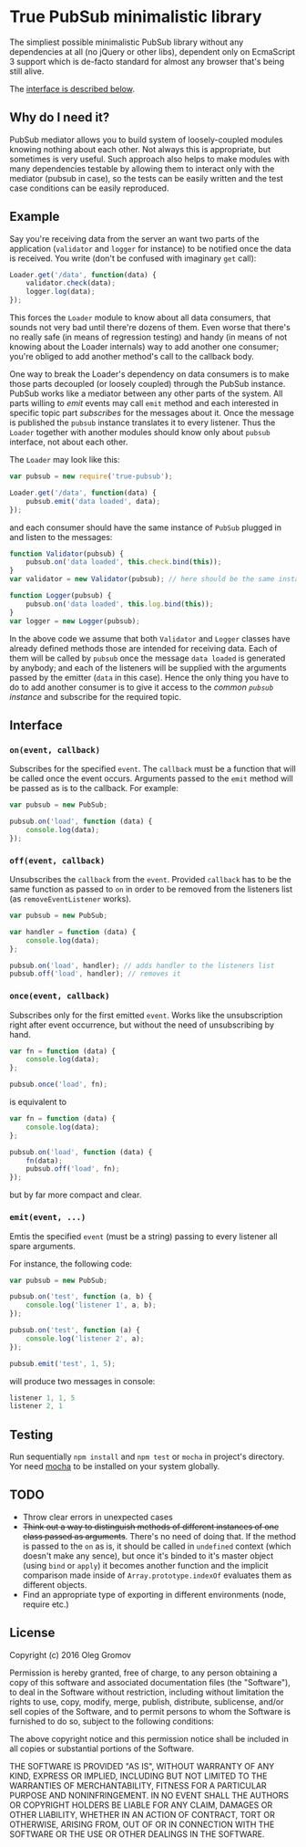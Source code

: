 # True PubSub minimalistic library
The simpliest possible minimalistic PubSub library without any dependencies at all (no jQuery or other libs), dependent only on EcmaScript 3 support which is de-facto standard for almost any browser that's being still alive.

The [interface is described below](#interface).

## Why do I need it?
PubSub mediator allows you to build system of loosely-coupled modules knowing nothing about each other. Not always this is appropriate, but sometimes is very useful. Such approach also helps to make modules with many dependencies testable by allowing them to interact only with the mediator (pubsub in case), so the tests can be easily written and the test case conditions can be easily reproduced.

## Example

Say you're receiving data from the server an want two parts of the application (`validator` and `logger` for instance) to be notified once the data is received. You write (don't be confused with imaginary `get` call):

```javascript
Loader.get('/data', function(data) {
	validator.check(data);
	logger.log(data);
});
```

This forces the `Loader` module to know about all data consumers, that sounds not very bad until there're dozens of them. Even worse that there's no really safe (in means of regression testing) and handy (in means of not knowing about the Loader internals) way to add another one consumer; you're obliged to add another method's call to the callback body.

One way to break the Loader's dependency on data consumers is to make those parts decoupled (or loosely coupled) through the PubSub instance. PubSub works like a mediator between any other parts of the system. All parts willing to _emit_ events may call `emit` method and each interested in specific topic part _subscribes_ for the messages about it. Once the message is published the `pubsub` instance translates it to every listener. Thus the `Loader` together with another modules should know only about `pubsub` interface, not about each other.

The `Loader` may look like this:

```javascript
var pubsub = new require('true-pubsub');

Loader.get('/data', function(data) {
	pubsub.emit('data loaded', data);
});
```

and each consumer should have the same instance of `PubSub` plugged in and listen to the messages:

```javascript
function Validator(pubsub) {
	pubsub.on('data loaded', this.check.bind(this));
}
var validator = new Validator(pubsub); // here should be the same instance!

function Logger(pubsub) {
	pubsub.on('data loaded', this.log.bind(this));
}
var logger = new Logger(pubsub);
```

In the above code we assume that both `Validator` and `Logger` classes have already defined methods those are intended for receiving data. Each of them will be called by `pubsub` once the message `data loaded` is generated by anybody; and each of the listeners will be supplied with the arguments passed by the emitter (`data` in this case). Hence the only thing you have to do to add another consumer is to give it access to the _common `pubsub` instance_ and subscribe for the required topic.


## Interface

### `on(event, callback)`
Subscribes for the specified `event`. The `callback` must be a function that will be called once the event occurs.
Arguments passed to the `emit` method will be passed as is to the callback.
For example:

```javascript
var pubsub = new PubSub;

pubsub.on('load', function (data) {
	console.log(data);
});
```

### `off(event, callback)`
Unsubscribes the `callback` from the `event`. Provided `callback` has to be the same function as passed to `on` in order to be removed from the listeners list (as `removeEventListener` works).

```javascript
var pubsub = new PubSub;

var handler = function (data) {
	console.log(data);
};

pubsub.on('load', handler); // adds handler to the listeners list
pubsub.off('load', handler); // removes it
```

### `once(event, callback)`
Subscribes only for the first emitted `event`. Works like the unsubscription right after event occurrence, but without the need of unsubscribing by hand.

```javascript
var fn = function (data) {
	console.log(data);
};

pubsub.once('load', fn);
```

is equivalent to

```javascript
var fn = function (data) {
	console.log(data);
};

pubsub.on('load', function (data) {
	fn(data);
	pubsub.off('load', fn);
});
```

but by far more compact and clear.

### `emit(event, ...)`
Emtis the specified `event` (must be a string) passing to every listener all spare arguments.

For instance, the following code:

```javascript
var pubsub = new PubSub;

pubsub.on('test', function (a, b) {
	console.log('listener 1', a, b);
});

pubsub.on('test', function (a) {
	console.log('listener 2', a);
});

pubsub.emit('test', 1, 5);
```

will produce two messages in console:

```javascript
listener 1, 1, 5
listener 2, 1
```

## Testing
Run sequentially `npm install` and `npm test` or `mocha` in project's directory. Yor need [mocha](http://mochajs.org/) to be installed on your system globally.

## TODO
* Throw clear errors in unexpected cases
* ~~Think out a way to distinguish methods of different instances of one class passed as arguments~~. There's no need of doing that. If the method is passed to the `on` as is, it should be called in `undefined` context (which doesn't make any sence), but once it's binded to it's master object (using `bind` or `apply`) it becomes another function and the implicit comparison made inside of `Array.prototype.indexOf` evaluates them as different objects.
* Find an appropriate type of exporting in different environments (node, require etc.)

## License

Copyright (c) 2016 Oleg Gromov

Permission is hereby granted, free of charge, to any person obtaining a copy of this software and associated documentation files (the "Software"), to deal in the Software without restriction, including without limitation the rights to use, copy, modify, merge, publish, distribute, sublicense, and/or sell copies of the Software, and to permit persons to whom the Software is furnished to do so, subject to the following conditions:

The above copyright notice and this permission notice shall be included in all copies or substantial portions of the Software.

THE SOFTWARE IS PROVIDED "AS IS", WITHOUT WARRANTY OF ANY KIND, EXPRESS OR IMPLIED, INCLUDING BUT NOT LIMITED TO THE WARRANTIES OF MERCHANTABILITY, FITNESS FOR A PARTICULAR PURPOSE AND NONINFRINGEMENT. IN NO EVENT SHALL THE AUTHORS OR COPYRIGHT HOLDERS BE LIABLE FOR ANY CLAIM, DAMAGES OR OTHER LIABILITY, WHETHER IN AN ACTION OF CONTRACT, TORT OR OTHERWISE, ARISING FROM, OUT OF OR IN CONNECTION WITH THE SOFTWARE OR THE USE OR OTHER DEALINGS IN THE SOFTWARE.
